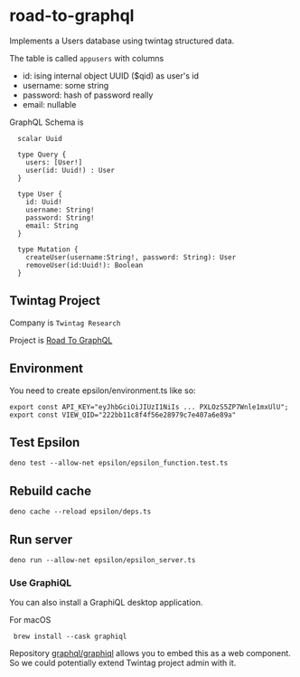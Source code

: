 # road-to-graphql
Implements a Users database using twintag structured data.

The table is called `appusers` with columns

* id: ising internal object UUID ($qid) as user's id
* username: some string
* password: hash of password really
* email: nullable

GraphQL Schema is 

```
  scalar Uuid

  type Query {
    users: [User!]
    user(id: Uuid!) : User
  }

  type User {
    id: Uuid!
    username: String!
    password: String!
    email: String
  }

  type Mutation {
    createUser(username:String!, password: String): User
    removeUser(id:Uuid!): Boolean
  }
```

## Twintag Project

Company is `Twintag Research`

Project is [Road To GraphQL](https://admin.twintag.io/#/company/Twintag%20Research/Road%20To%20GraphQL)

## Environment

You need to create epsilon/environment.ts like so:

```
export const API_KEY="eyJhbGciOiJIUzI1NiIs ... PXLOzS5ZP7Wnle1mxUlU";
export const VIEW_QID="222bb11c8f4f56e28979c7e407a6e89a"
```

## Test Epsilon

    deno test --allow-net epsilon/epsilon_function.test.ts

## Rebuild cache

    deno cache --reload epsilon/deps.ts 

## Run server

    deno run --allow-net epsilon/epsilon_server.ts

### Use GraphiQL

You can also install a GraphiQL desktop application.

For macOS

     brew install --cask graphiql

Repository [graphql/graphiql](https://github.com/graphql/graphiql) allows you to embed this as a web component.
So we could potentially extend Twintag project admin with it.


